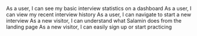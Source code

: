 As a user, I can see my basic interview statistics on a dashboard
As a user, I can view my recent interview history
As a user, I can navigate to start a new interview
As a new visitor, I can understand what Salamin does from the landing page
As a new visitor, I can easily sign up or start practicing